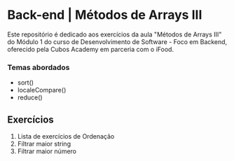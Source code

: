 
# Back-end | Métodos de Arrays III

Este repositório é dedicado aos exercícios da aula "Métodos de Arrays III" do Módulo 1 do curso de Desenvolvimento de Software - Foco em Backend, oferecido pela Cubos Academy em parceria com o iFood.

### Temas abordados

- sort()
- localeCompare()
- reduce()

## Exercícios

1. Lista de exercícios de Ordenação
2. Filtrar maior string
3. Filtrar maior número

